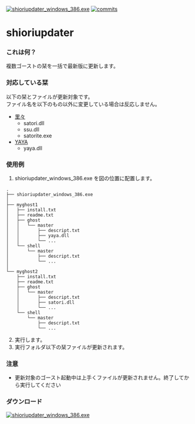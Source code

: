 [![shioriupdater_windows_386.exe](https://img.shields.io/github/downloads/apxxxxxxe/shioriupdater/total?color=%2359a6b5&label=shioriupdater_windows_386.exe&logo=github)](https://github.com/apxxxxxxe/shioriupdater/releases/latest/download/shioriupdater_windows_386.exe) 
[![commits](https://img.shields.io/github/last-commit/apxxxxxxe/shioriupdater?color=%2359a6b5&label=%E6%9C%80%E7%B5%82%E6%9B%B4%E6%96%B0&logo=github)](https://github.com/apxxxxxxe/shioriupdater/commits/main)

# shioriupdater
### これは何？

複数ゴーストの栞を一括で最新版に更新します。

### 対応している栞
以下の栞とファイルが更新対象です。  
ファイル名を以下のもの以外に変更している場合は反応しません。
- [里々](https://github.com/ponapalt/satoriya-shiori)
  - satori.dll
  - ssu.dll
  - satorite.exe
- [YAYA](https://github.com/ponapalt/yaya-shiori)
  - yaya.dll

### 使用例

1. shioriupdater_windows_386.exe を図の位置に配置します。

```
.
├── shioriupdater_windows_386.exe
│
├── myghost1
│   ├── install.txt
│   ├── readme.txt
│   ├── ghost
│   │   └── master
│   │       ├── descript.txt
│   │       ├── yaya.dll
│   │       └── ...
│   └── shell
│       └── master
│           ├── descript.txt
│           └── ...
│
└── myghost2
    ├── install.txt
    ├── readme.txt
    ├── ghost
    │   └── master
    │       ├── descript.txt
    │       ├── satori.dll
    │       └── ...
    └── shell
        └── master
            ├── descript.txt
            └── ...
```

2. 実行します。
3. 実行フォルダ以下の栞ファイルが更新されます。

### 注意
- 更新対象のゴースト起動中は上手くファイルが更新されません。終了してから実行してください

### ダウンロード
[![shioriupdater_windows_386.exe](https://img.shields.io/github/downloads/apxxxxxxe/shioriupdater/total?color=%2359a6b5&label=shioriupdater_windows_386.exe&logo=github)](https://github.com/apxxxxxxe/shioriupdater/releases/latest/download/shioriupdater_windows_386.exe) 
